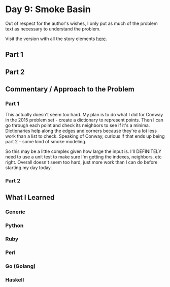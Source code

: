# Day 9: Smoke Basin

Out of respect for the author's wishes, I only put as much of the problem text as necessary to understand the problem.

Visit the version with all the story elements [here](https://adventofcode.com/2021/day/9).

## Part 1

## Part 2

## Commentary / Approach to the Problem
### Part 1
This actually doesn't seem too hard. My plan is to do what I did for Conway in the 2015 problem set - create a dictionary to represent points. Then I can go through each point and check its neighbors to see if it's a minima. Dictionaries help along the edges and corners because they're a lot less work than a list to check.  Speaking of Conway, curious if that ends up being part 2 - some kind of smoke modeling.

So this may be a little complex given how large the input is. I'll DEFINITELY need to use a unit test to make sure I'm getting the indexes, neighbors, etc right. Overall doesn't seem too hard, just more work than I can do before starting my day today.  

### Part 2

## What I Learned

### Generic

### Python

### Ruby

### Perl

### Go (Golang)

### Haskell
    